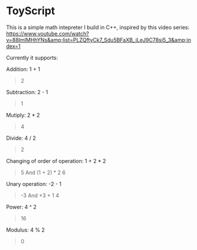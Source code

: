 # ToyScript
This is a simple math intepreter I build in C++, inspired by this video series: https://www.youtube.com/watch?v=88lmIMHhYNs&amp;list=PLZQftyCk7_Sdu5BFaXB_jLeJ9C78si5_3&amp;index=1

Currently it supports:



Addition:
1 + 1
> 2

Subtraction:
2 - 1
> 1

Mutiply:
2 * 2
> 4

Divide:
4 / 2
> 2

Changing of order of operation:
1 + 2 * 2
> 5
And
(1 + 2) * 2
> 6

Unary operation:
-2 - 1
> -3
And
+3 + 1
> 4

Power:
4 ^ 2
> 16

Modulus:
4 % 2
> 0
